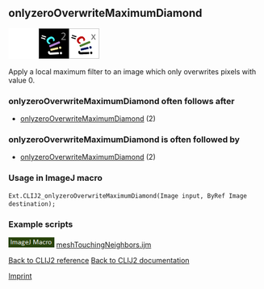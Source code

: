 ## onlyzeroOverwriteMaximumDiamond
<img src="images/mini_empty_logo.png"/><img src="images/mini_clij2_logo.png"/><img src="images/mini_clijx_logo.png"/>

Apply a local maximum filter to an image which only overwrites pixels with value 0.

### onlyzeroOverwriteMaximumDiamond often follows after
* <a href="reference_onlyzeroOverwriteMaximumDiamond">onlyzeroOverwriteMaximumDiamond</a> (2)


### onlyzeroOverwriteMaximumDiamond is often followed by
* <a href="reference_onlyzeroOverwriteMaximumDiamond">onlyzeroOverwriteMaximumDiamond</a> (2)


### Usage in ImageJ macro
```
Ext.CLIJ2_onlyzeroOverwriteMaximumDiamond(Image input, ByRef Image destination);
```




### Example scripts
<a href="https://github.com/clij/clij2-docs/blob/master/src/main/macro/meshTouchingNeighbors.ijm"><img src="images/language_macro.png" height="20"/></a> [meshTouchingNeighbors.ijm](https://github.com/clij/clij2-docs/blob/master/src/main/macro/meshTouchingNeighbors.ijm)  


[Back to CLIJ2 reference](https://clij.github.io/clij2-docs/reference)
[Back to CLIJ2 documentation](https://clij.github.io/clij2-docs)

[Imprint](https://clij.github.io/imprint)
